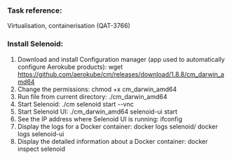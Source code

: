 ### Task reference:
Virtualisation, containerisation (QAT-3766)

### Install Selenoid:
1. Download and install Configuration manager (app used to automatically configure Aerokube products):
wget https://github.com/aerokube/cm/releases/download/1.8.8/cm_darwin_amd64
2. Change the permissions:
chmod +x cm_darwin_amd64 
3. Run file from current directory:
./cm_darwin_amd64
4. Start Selenoid:
./cm selenoid start --vnc
5. Start Selenoid UI:
./cm_darwin_amd64 selenoid-ui start
6. See the IP address where Selenoid UI is running:
ifconfig
7.  Display the logs for a Docker container:
docker logs selenoid/ docker logs selenoid-ui
8. Display the detailed information about a Docker container:
docker inspect selenoid